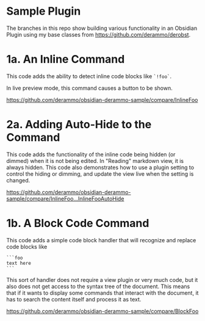 # Sample Plugin

The branches in this repo show building various functionality in an Obsidian Plugin using my base classes from https://github.com/derammo/derobst.

# 1a. An Inline Command

This code adds the ability to detect inline code blocks like `` `!foo` ``.

In live preview mode, this command causes a button to be shown.  

https://github.com/derammo/obsidian-derammo-sample/compare/InlineFoo

# 2a. Adding Auto-Hide to the Command

This code adds the functionality of the inline code being hidden (or dimmed) when it is not being edited.  In "Reading" markdown view, it is always hidden.  This code also demonstrates how to use a plugin setting to control the hiding or dimming, and update the view live when the setting is changed.

https://github.com/derammo/obsidian-derammo-sample/compare/InlineFoo...InlineFooAutoHide

# 1b. A Block Code Command

This code adds a simple code block handler that will recognize and replace code blocks like 
~~~
```foo
text here
```
~~~
This sort of handler does not require a view plugin or very much code, but it also does not get access to the syntax tree of the document.  This means that if it wants to display some commands that interact with the document, it has to search the content itself and process it as text.

https://github.com/derammo/obsidian-derammo-sample/compare/BlockFoo
